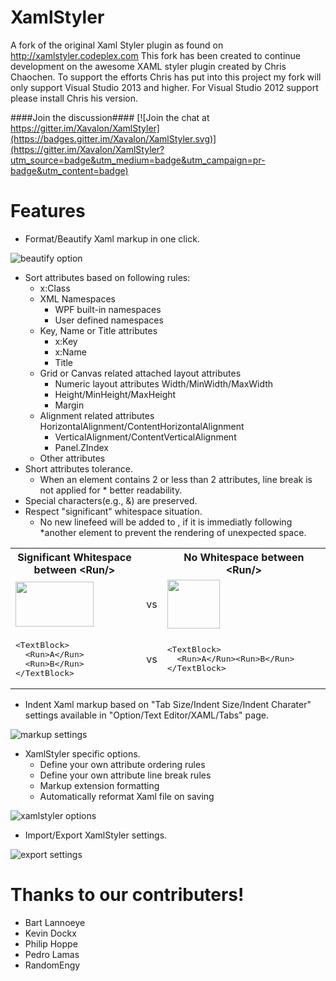 XamlStyler
==========
A fork of the original Xaml Styler plugin as found on http://xamlstyler.codeplex.com
This fork has been created to continue development on the awesome XAML styler plugin created by Chris Chaochen. To support the efforts Chris has put into this project my fork will only support Visual Studio 2013 and higher. For Visual Studio 2012 support please install Chris his version.

####Join the discussion####
[![Join the chat at https://gitter.im/Xavalon/XamlStyler](https://badges.gitter.im/Xavalon/XamlStyler.svg)](https://gitter.im/Xavalon/XamlStyler?utm_source=badge&utm_medium=badge&utm_campaign=pr-badge&utm_content=badge) 

Features
==========
* Format/Beautify Xaml markup in one click. 

<img src="http://i59.tinypic.com/fehok3.jpg" alt="beautify option" />

* Sort attributes based on following rules:
  * x:Class 
  * XML Namespaces 
    * WPF built-in namespaces 
    *  User defined namespaces 
  * Key, Name or Title attributes 
    * x:Key 
    * x:Name 
    * Title 
  * Grid or Canvas related attached layout attributes 
    * Numeric layout attributes Width/MinWidth/MaxWidth 
    * Height/MinHeight/MaxHeight 
    * Margin 
  * Alignment related attributes HorizontalAlignment/ContentHorizontalAlignment 
    * VerticalAlignment/ContentVerticalAlignment 
    * Panel.ZIndex 
  * Other attributes 
* Short attributes tolerance. 
  * When an element contains 2 or less than 2 attributes, line break is not applied for * better readability. 
* Special characters(e.g., &) are preserved. 
* Respect "significant" whitespace situation. 
  * No new linefeed will be added to <Run/>, if it is immediatly following *another element to prevent the rendering of unexpected space. 

<table>
<tbody>
<tr>
<th width="350">Significant Whitespace between &lt;Run/&gt;<br>
</th>
<th>&nbsp;</th>
<th width="350">No Whitespace between &lt;Run/&gt;</th>
</tr>
<tr>
<td><img src="http://xamlstyler.codeplex.com/download?DownloadId=156790" alt="" width="125" height="72"></td>
<td>&nbsp;vs</td>
<td><img src="http://xamlstyler.codeplex.com/download?DownloadId=156789" alt="" width="84" height="78"></td>
</tr>
<tr>
<td>
<div>
<pre><span>&lt;</span><span>TextBlock</span><span>&gt;</span><br>  <span>&lt;</span><span>Run</span><span>&gt;</span>A<span>&lt;/</span><span>Run</span><span>&gt;</span><br>  <span>&lt;</span><span>Run</span><span>&gt;</span>B<span>&lt;/</span><span>Run</span><span>&gt;</span><br><span>&lt;/</span><span>TextBlock</span><span>&gt;</span><br></pre>
</div>
</td>
<td>&nbsp;vs</td>
<td>
<div>
<pre><span>&lt;</span><span>TextBlock</span><span>&gt;</span><br>  <span>&lt;</span><span>Run</span><span>&gt;</span>A<span>&lt;/</span><span>Run</span><span>&gt;</span><span>&lt;</span><span>Run</span><span>&gt;</span>B<span>&lt;/</span><span>Run</span><span>&gt;</span><br><span>&lt;/</span><span>TextBlock</span><span>&gt;</span><br></pre>
</div>
</td>
</tr>
</tbody>
</table>

* Indent Xaml markup based on "Tab Size/Indent Size/Indent Charater" settings available in "Option/Text Editor/XAML/Tabs" page. 

<img src="http://i60.tinypic.com/106x5pi.jpg" alt="markup settings" />

* XamlStyler specific options. 
  * Define your own attribute ordering rules 
  * Define your own attribute line break rules 
  * Markup extension formatting 
  * Automatically reformat Xaml file on saving 
  
<img src="http://i62.tinypic.com/11tbpqp.jpg" alt="xamlstyler options" /> 
  
* Import/Export XamlStyler settings. 

<img src="http://i59.tinypic.com/o8doon.jpg" alt="export settings" />

Thanks to our contributers!
===========================
* Bart Lannoeye
* Kevin Dockx
* Philip Hoppe
* Pedro Lamas
* RandomEngy
